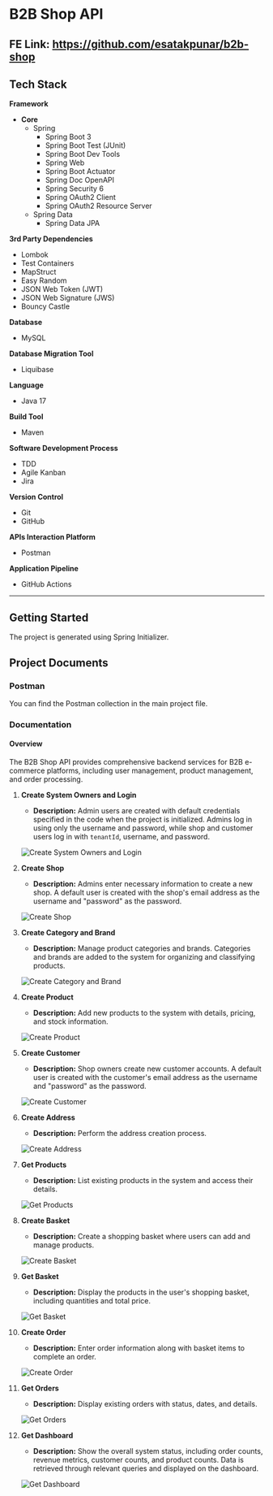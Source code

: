 # B2B Shop API

## FE Link: https://github.com/esatakpunar/b2b-shop

## Tech Stack

**Framework**

* **Core**
    * Spring
        * Spring Boot 3
        * Spring Boot Test (JUnit)
        * Spring Boot Dev Tools
        * Spring Web
        * Spring Boot Actuator
        * Spring Doc OpenAPI
        * Spring Security 6
        * Spring OAuth2 Client
        * Spring OAuth2 Resource Server
    * Spring Data
        * Spring Data JPA

**3rd Party Dependencies**

* Lombok
* Test Containers
* MapStruct
* Easy Random
* JSON Web Token (JWT)
* JSON Web Signature (JWS)
* Bouncy Castle

**Database**

* MySQL

**Database Migration Tool**

* Liquibase

**Language**

* Java 17

**Build Tool**

* Maven

**Software Development Process**

* TDD
* Agile Kanban
* Jira

**Version Control**

* Git
* GitHub

**APIs Interaction Platform**

* Postman

**Application Pipeline**

* GitHub Actions

---

## Getting Started

The project is generated using Spring Initializer.

## Project Documents

### Postman

You can find the Postman collection in the main project file.

### Documentation

#### Overview

The B2B Shop API provides comprehensive backend services for B2B e-commerce platforms, including user management, product management, and order processing.

1. **Create System Owners and Login**
   - **Description:** Admin users are created with default credentials specified in the code when the project is initialized. Admins log in using only the username and password, while shop and customer users log in with `tenantId`, username, and password.
   
   ![Create System Owners and Login](/screenshots/1_Create_system_owners_and_login.png?raw=true)

2. **Create Shop**
   - **Description:** Admins enter necessary information to create a new shop. A default user is created with the shop's email address as the username and "password" as the password.
   
   ![Create Shop](/screenshots/2_Create_shop.png?raw=true)

3. **Create Category and Brand**
   - **Description:** Manage product categories and brands. Categories and brands are added to the system for organizing and classifying products.
   
   ![Create Category and Brand](/screenshots/3_Category_and_brand.png?raw=true)

4. **Create Product**
   - **Description:** Add new products to the system with details, pricing, and stock information.
   
   ![Create Product](/screenshots/4_Create_product.png?raw=true)

5. **Create Customer**
   - **Description:** Shop owners create new customer accounts. A default user is created with the customer's email address as the username and "password" as the password.
   
   ![Create Customer](/screenshots/5_Create_customer.png?raw=true)

6. **Create Address**
   - **Description:** Perform the address creation process.
   
   ![Create Address](/screenshots/6_Create_address.png?raw=true)

7. **Get Products**
   - **Description:** List existing products in the system and access their details.
   
   ![Get Products](/screenshots/7_Get_products.png?raw=true)

8. **Create Basket**
   - **Description:** Create a shopping basket where users can add and manage products.
   
   ![Create Basket](/screenshots/8_Create_basket.png?raw=true)

9. **Get Basket**
   - **Description:** Display the products in the user's shopping basket, including quantities and total price.
   
   ![Get Basket](/screenshots/9_Get_basket.png?raw=true)

10. **Create Order**
    - **Description:** Enter order information along with basket items to complete an order.
    
    ![Create Order](/screenshots/10_Create_order.png?raw=true)

11. **Get Orders**
    - **Description:** Display existing orders with status, dates, and details.
    
    ![Get Orders](/screenshots/11_Get_orders.png?raw=true)

12. **Get Dashboard**
    - **Description:** Show the overall system status, including order counts, revenue metrics, customer counts, and product counts. Data is retrieved through relevant queries and displayed on the dashboard.
    
    ![Get Dashboard](/screenshots/12_Get_dashboard.png?raw=true)

